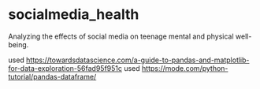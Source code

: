 # socialmedia_health
Analyzing the effects of social media on teenage mental and physical well-being.

  used https://towardsdatascience.com/a-guide-to-pandas-and-matplotlib-for-data-exploration-56fad95f951c
  used https://mode.com/python-tutorial/pandas-dataframe/
